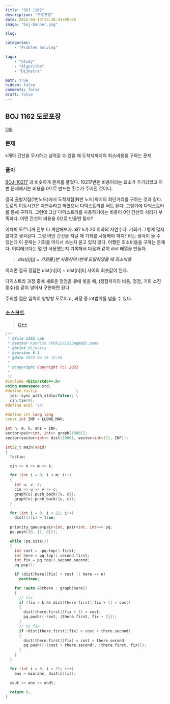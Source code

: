 ```yaml
---
title: "BOJ 1162"
description: "도로포장"
date: 2022-04-13T13:28:41+09:00
image: "boj-banner.png"

slug: 

categories:
    - "Problem Solving"

tags:
    - "Study"
    - "Algorithm"
    - "Dijkstra"

math: true
hidden: false
comments: false
draft: false
---
```


## BOJ 1162 도로포장

[link](https://boj.kr/1162)

### 문제

k개의 간선을 무시하고 넘어갈 수 있을 때 도착지까지의 최소비용을 구하는 문제

### 풀이

[BOJ-10217](https://www.acmicpc.net/problem/10217) 과 비슷하게 문제를 풀었다.
10217번은 비용이라는 요소가 추가되었고 이번 문제에서는 비용을 0으로 만드는 횟수가 주어진 것이다.

결국 출발지점(1번노드)에서 도착지점(N번 노드)까지의 최단거리를 구하는 것과 같다. 도로의 이동시간은 자연수라고 하였으니 다익스트라를 써도 된다.
그렇기에 다익스트라를 통해 구하자. 그런데 그냥 다익스트라를 사용하기에는 비용이 0인 간선의 처리가 부족하다. 어떤 간선의 비용을 0으로 만들면 될까?

어차피 모르니까 전부 다 계산해보자. 왜? k가 20 이하의 자연수다. 기회가 그렇게 많지 않다고 생각된다.
그럼 어떤 간선을 지날 때 기회를 사용해야 하지? 라는 생각이 들 수 있는데 이 문제는 기회를 어디서 쓰는지 묻고 있지 않다. 어쨌든 최소비용을 구하는 문제다.
어디에보다는 몇 번 사용했는지 기록해서 다음과 같이 dist 배열을 만들자.

> ***dist[i][j] = 기회를 j번 사용하여 i번에 도달하였을 때 최소비용***

이러면 결국 정답은 dist[n][0] ~ dist[n][k] 사이의 최솟값이 된다.

다익스트라 과정 중에 새로운 정점을 큐에 넣을 때, (정점까지의 비용, 정점, 기회 소진 횟수)를 같이 넣어서 구현하면 된다.

주의할 점은 입력이 양방향 도로이고, 과정 중 int범위를 넘을 수 있다.

### 소스코드

> [C++](https://github.com/Kadrick/PS/blob/main/BOJ/1162.cpp)

```cpp
/**
 * @file 1162.cpp
 * @author Kadrick (kbk2581553@gmail.com)
 * @brief dijkstra
 * @version 0.1
 * @date 2022-04-13 12:54
 *
 * @copyright Copyright (c) 2022
 *
 */
#include <bits/stdc++.h>
using namespace std;
#define fastio                 \
  ios::sync_with_stdio(false); \
  cin.tie(0);
#define endl '\n'

#define int long long
const int INF = LLONG_MAX;

int n, m, k, ans = INF;
vector<pair<int, int>> graph[10001];
vector<vector<int>> dist(10001, vector<int>(21, INF));

int32_t main(void)
{
  fastio;

  cin >> n >> m >> k;

  for (int i = 0; i < m; i++)
  {
    int u, v, c;
    cin >> u >> v >> c;
    graph[u].push_back({v, c});
    graph[v].push_back({u, c});
  }

  for (int i = 0; i < 21; i++)
    dist[1][i] = true;
  
  priority_queue<pair<int, pair<int, int>>> pq;
  pq.push({0, {1, 0}});

  while (pq.size())
  {
    int cost = -pq.top().first;
    int here = pq.top().second.first;
    int fix = pq.top().second.second;
    pq.pop();

    if (dist[here][fix] < cost || here == n)
      continue;

    for (auto &&there : graph[here])
    {
      // fix
      if (fix < k && dist[there.first][fix + 1] > cost)
      {
        dist[there.first][fix + 1] = cost;
        pq.push({-cost, {there.first, fix + 1}});
      }
      // no fix
      if (dist[there.first][fix] > cost + there.second)
      {
        dist[there.first][fix] = cost + there.second;
        pq.push({-(cost + there.second), {there.first, fix}});
      }
    }
  }

  for (int i = 0; i < 21; i++)
    ans = min(ans, dist[n][i]);

  cout << ans << endl;

  return 0;
}
```
